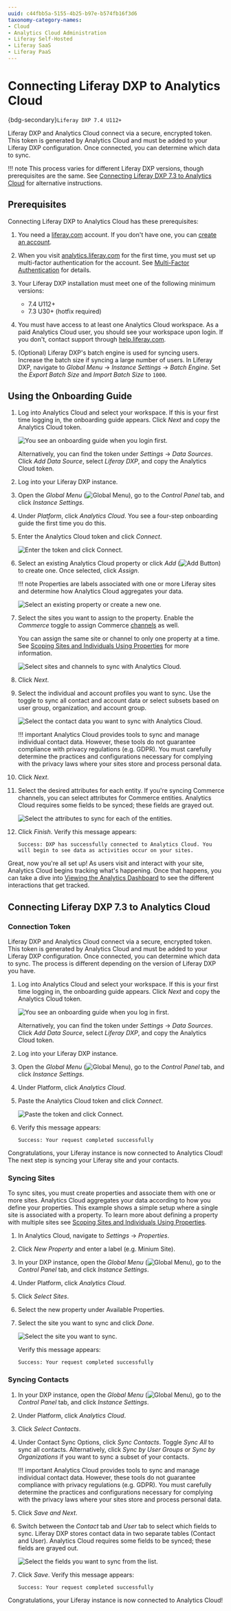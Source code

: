 ```yaml
---
uuid: c44fbb5a-5155-4b25-b97e-b574fb16f3d6
taxonomy-category-names:
- Cloud
- Analytics Cloud Administration
- Liferay Self-Hosted
- Liferay SaaS
- Liferay PaaS
---
```

# Connecting Liferay DXP to Analytics Cloud

{bdg-secondary}`Liferay DXP 7.4 U112+`

Liferay DXP and Analytics Cloud connect via a secure, encrypted token. This token is generated by Analytics Cloud and must be added to your Liferay DXP configuration. Once connected, you can determine which data to sync.

!!! note
    This process varies for different Liferay DXP versions, though prerequisites are the same. See [Connecting Liferay DXP 7.3 to Analytics Cloud](#connecting-liferay-dxp-73-to-analytics-cloud) for alternative instructions.

## Prerequisites

Connecting Liferay DXP to Analytics Cloud has these prerequisites:

1. You need a [liferay.com](https://www.liferay.com) account. If you don't have one, you can [create an account](https://login.liferay.com/signin/register).

1. When you visit [analytics.liferay.com](https://analytics.liferay.com/) for the first time, you must set up multi-factor authentication for the account. See [Multi-Factor Authentication](../reference/multi-factor-authentication.md) for details.

1. Your Liferay DXP installation must meet one of the following minimum versions:

   - 7.4 U112+
   - 7.3 U30+ (hotfix required)

1. You must have access to at least one Analytics Cloud workspace. As a paid Analytics Cloud user, you should see your workspace upon login. If you don't, contact support through [help.liferay.com](https://help.liferay.com).

1. (Optional) Liferay DXP's batch engine is used for syncing users. Increase the batch size if syncing a large number of users. In Liferay DXP, navigate to *Global Menu* &rarr; *Instance Settings* &rarr; *Batch Engine*. Set the *Export Batch Size* and *Import Batch Size* to `1000`.

## Using the Onboarding Guide

1. Log into Analytics Cloud and select your workspace. If this is your first time logging in, the onboarding guide appears. Click *Next* and copy the Analytics Cloud token.

   ![You see an onboarding guide when you login first.](./connecting-liferay-dxp-to-analytics-cloud/images/01.png)

   Alternatively, you can find the token under *Settings* &rarr; *Data Sources*. Click *Add Data Source*, select *Liferay DXP*, and copy the Analytics Cloud token.

1. Log into your Liferay DXP instance.

1. Open the *Global Menu* (![Global Menu](../images/icon-applications-menu.png)), go to the *Control Panel* tab, and click *Instance Settings*.

1. Under *Platform*, click *Analytics Cloud*. You see a four-step onboarding guide the first time you do this.

1. Enter the Analytics Cloud token and click *Connect*.

   ![Enter the token and click Connect.](./connecting-liferay-dxp-to-analytics-cloud/images/02.png)

1. Select an existing Analytics Cloud property or click *Add* (![Add Button](../images/icon-add.png)) to create one. Once selected, click *Assign*.

   !!! note
       Properties are labels associated with one or more Liferay sites and determine how Analytics Cloud aggregates your data.

   ![Select an existing property or create a new one.](./connecting-liferay-dxp-to-analytics-cloud/images/03.png)

1. Select the sites you want to assign to the property. Enable the *Commerce* toggle to assign Commerce [channels](https://learn.liferay.com/w/commerce/store-management/channels/introduction-to-channels) as well.

   You can assign the same site or channel to only one property at a time. See [Scoping Sites and Individuals Using Properties](../workspace-settings/scoping-sites-and-individuals-using-properties.md) for more information.

   ![Select sites and channels to sync with Analytics Cloud.](./connecting-liferay-dxp-to-analytics-cloud/images/04.gif)

1. Click *Next*.

1. Select the individual and account profiles you want to sync. Use the toggle to sync all contact and account data or select subsets based on user group, organization, and account group.

   ![Select the contact data you want to sync with Analytics Cloud.](./connecting-liferay-dxp-to-analytics-cloud/images/05.png)

   !!! important
       Analytics Cloud provides tools to sync and manage individual contact data. However, these tools do not guarantee compliance with privacy regulations (e.g. GDPR). You must carefully determine the practices and configurations necessary for complying with the privacy laws where your sites store and process personal data.

1. Click *Next*.

1. Select the desired attributes for each entity. If you're syncing Commerce channels, you can select attributes for Commerce entities. Analytics Cloud requires some fields to be synced; these fields are grayed out.

   ![Select the attributes to sync for each of the entities.](./connecting-liferay-dxp-to-analytics-cloud/images/06.png)

1. Click *Finish*. Verify this message appears:

   `Success: DXP has successfully connected to Analytics Cloud. You will begin to see data as activities occur on your sites.`

Great, now you're all set up! As users visit and interact with your site, Analytics Cloud begins tracking what's happening. Once that happens, you can take a dive into [Viewing the Analytics Dashboard](./viewing-the-analytics-dashboard.md) to see the different interactions that get tracked.

## Connecting Liferay DXP 7.3 to Analytics Cloud

### Connection Token

Liferay DXP and Analytics Cloud connect via a secure, encrypted token. This token is generated by Analytics Cloud and must be added to your Liferay DXP configuration. Once connected, you can determine which data to sync. The process is different depending on the version of Liferay DXP you have.

1. Log into Analytics Cloud and select your workspace. If this is your first time logging in, the onboarding guide appears. Click *Next* and copy the Analytics Cloud token.

   ![You see an onboarding guide when you log in first.](./connecting-liferay-dxp-to-analytics-cloud/images/08.png)

   Alternatively, you can find the token under *Settings* &rarr; *Data Sources*. Click *Add Data Source*, select *Liferay DXP*, and copy the Analytics Cloud token.

1. Log into your Liferay DXP instance.

1. Open the *Global Menu* (![Global Menu](../images/icon-applications-menu.png)), go to the *Control Panel* tab, and click *Instance Settings*.

1. Under Platform, click *Analytics Cloud*.

1. Paste the Analytics Cloud token and click *Connect*.

   ![Paste the token and click Connect.](./connecting-liferay-dxp-to-analytics-cloud/images/09.png)

1. Verify this message appears:

   `Success: Your request completed successfully`

Congratulations, your Liferay instance is now connected to Analytics Cloud! The next step is syncing your Liferay site and your contacts.

### Syncing Sites

To sync sites, you must create properties and associate them with one or more sites. Analytics Cloud aggregates your data according to how you define your properties. This example shows a simple setup where a single site is associated with a property. To learn more about defining a property with multiple sites see [Scoping Sites and Individuals Using Properties](../workspace-settings/scoping-sites-and-individuals-using-properties.md).

1. In Analytics Cloud, navigate to *Settings* &rarr; *Properties*.

1. Click *New Property* and enter a label (e.g. Minium Site).

1. In your DXP instance, open the *Global Menu* (![Global Menu](../images/icon-applications-menu.png)), go to the *Control Panel* tab, and click *Instance Settings*.

1. Under Platform, click *Analytics Cloud*.

1. Click *Select Sites*.

1. Select the new property under Available Properties.

1. Select the site you want to sync and click *Done*.

   ![Select the site you want to sync.](./connecting-liferay-dxp-to-analytics-cloud/images/10.png)

   Verify this message appears:

   `Success: Your request completed successfully`

### Syncing Contacts

1. In your DXP instance, open the *Global Menu* (![Global Menu](../images/icon-applications-menu.png)), go to the *Control Panel* tab, and click *Instance Settings*.

1. Under Platform, click *Analytics Cloud*.

1. Click *Select Contacts*.

1. Under Contact Sync Options, click *Sync Contacts*. Toggle *Sync All* to sync all contacts. Alternatively, click *Sync by User Groups* or *Sync by Organizations* if you want to sync a subset of your contacts.

   !!! important
       Analytics Cloud provides tools to sync and manage individual contact data. However, these tools do not guarantee compliance with privacy regulations (e.g. GDPR). You must carefully determine the practices and configurations necessary for complying with the privacy laws where your sites store and process personal data.

1. Click *Save and Next*.

1. Switch between the *Contact* tab and *User* tab to select which fields to sync. Liferay DXP stores contact data in two separate tables (Contact and User). Analytics Cloud requires some fields to be synced; these fields are grayed out.

   ![Select the fields you want to sync from the list.](./connecting-liferay-dxp-to-analytics-cloud/images/11.png)

1. Click *Save*. Verify this message appears:

   `Success: Your request completed successfully`

Congratulations, your Liferay instance is now connected to Analytics Cloud!